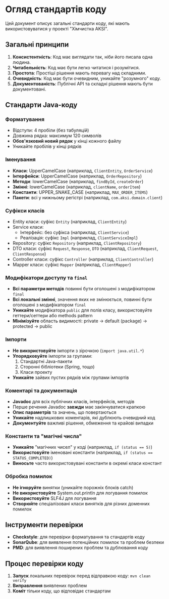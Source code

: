 # Огляд стандартів коду

Цей документ описує загальні стандарти коду, які мають використовуватися у проекті "Хімчистка AKSI".

## Загальні принципи

1. **Консистентність**: Код має виглядати так, ніби його писала одна людина.
2. **Читабельність**: Код має бути легко читатися і розумітися.
3. **Простота**: Простіші рішення мають перевагу над складними.
4. **Очевидність**: Код має бути очевидним, уникайте "розумного" коду.
5. **Документованість**: Публічні API та складні рішення мають бути документовані.

## Стандарти Java-коду

### Форматування

- Відступи: 4 пробіли (без табуляцій)
- Довжина рядка: максимум 120 символів
- **Обов'язковий новий рядок** у кінці кожного файлу
- Уникайте пробілів у кінці рядків

### Іменування

- **Класи**: UpperCamelCase (наприклад, `ClientEntity`, `OrderService`)
- **Інтерфейси**: UpperCamelCase (наприклад, `OrderRepository`)
- **Методи**: lowerCamelCase (наприклад, `findById`, `createOrder`)
- **Змінні**: lowerCamelCase (наприклад, `clientName`, `orderItem`)
- **Константи**: UPPER_SNAKE_CASE (наприклад, `MAX_ORDER_ITEMS`)
- **Пакети**: всі у нижньому регістрі (наприклад, `com.aksi.domain.client`)

### Cуфікси класів

- Entity класи: суфікс `Entity` (наприклад, `ClientEntity`)
- Service класи: 
  - Інтерфейс: без суфікса (наприклад, `ClientService`) 
  - Реалізація: суфікс `Impl` (наприклад, `ClientServiceImpl`)
- Repository: суфікс `Repository` (наприклад, `ClientRepository`)
- DTO класи: суфікс `Request`, `Response`, `DTO` (наприклад, `ClientRequest`, `ClientResponse`)
- Controller класи: суфікс `Controller` (наприклад, `ClientController`)
- Mapper класи: суфікс `Mapper` (наприклад, `ClientMapper`)

### Модифікатори доступу та `final`

- **Всі параметри методів** повинні бути оголошені з модифікатором `final`
- **Всі локальні змінні**, значення яких не змінюється, повинні бути оголошені з модифікатором `final`
- **Уникайте** модифікатора `public` для полів класу, використовуйте геттери/сеттери або methods pattern
- **Мінімізуйте** область видимості: private -> default (package) -> protected -> public

### Імпорти

- **Не використовуйте** імпорти з зірочкою (`import java.util.*`)
- **Упорядковуйте** імпорти за групами:
  1. Стандартні Java-пакети
  2. Сторонні бібліотеки (Spring, тощо)
  3. Класи проекту
- **Уникайте** зайвих пустих рядків між групами імпортів

### Коментарі та документація

- **Javadoc** для всіх публічних класів, інтерфейсів, методів
- Перше речення Javadoc **завжди** має закінчуватися крапкою
- **Опис параметрів** та значень, що повертаються
- **Уникайте** надлишкових коментарів, які дублюють очевидний код
- **Документуйте** важливі рішення, обмеження та крайові випадки

### Константи та "магічні числа"

- **Уникайте** "магічних чисел" у коді (наприклад, `if (status == 5)`)
- **Використовуйте** іменовані константи (наприклад, `if (status == STATUS_COMPLETED)`)
- **Виносьте** часто використовувані константи в окремі класи констант

### Обробка помилок

- **Не ігноруйте** винятки (уникайте порожніх блоків catch)
- **Не використовуйте** System.out.println для логування помилок
- **Використовуйте** SLF4J для логування
- **Створюйте** спеціалізовані класи винятків для різних доменних помилок

## Інструменти перевірки

- **Checkstyle**: для перевірки форматування та стандартів коду
- **SonarQube**: для виявлення потенційних помилок та проблем безпеки
- **PMD**: для виявлення поширених проблем та дублювання коду

## Процес перевірки коду

1. **Запуск** локальних перевірок перед відправкою коду: `mvn clean verify`
2. **Виправлення** виявлених проблем
3. **Коміт** тільки коду, що відповідає стандартам
